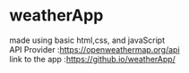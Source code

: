 # weatherApp
made using basic html,css, and javaScript <br>
API Provider :https://openweathermap.org/api<br>
link to the app :https://github.io/weatherApp/
